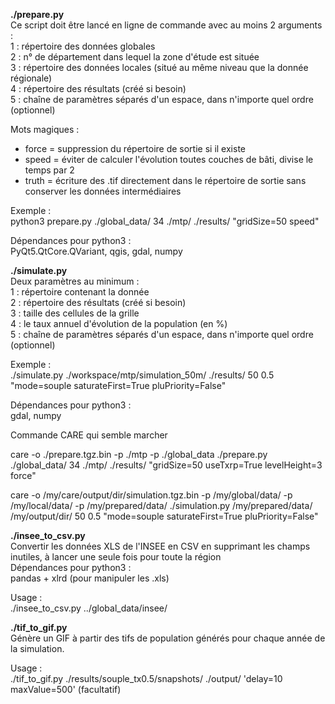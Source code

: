 **./prepare.py**  
Ce script doit être lancé en ligne de commande avec au moins 2 arguments :  
    1 : répertoire des données globales  
    2 : n° de département dans lequel la zone d'étude est située  
    3 : répertoire des données locales (situé au même niveau que la donnée régionale)  
    4 : répertoire des résultats (créé si besoin)  
    5 : chaîne de paramètres séparés d'un espace, dans n'importe quel ordre (optionnel)  

Mots magiques :  
* force = suppression du répertoire de sortie si il existe  
* speed = éviter de calculer l'évolution toutes couches de bâti, divise le temps par 2
* truth = écriture des .tif directement dans le répertoire de sortie sans conserver les données intermédiaires  

Exemple :  
python3 prepare.py ./global_data/ 34 ./mtp/ ./results/ "gridSize=50 speed"  

Dépendances pour python3 :  
    PyQt5.QtCore.QVariant, qgis, gdal, numpy  

**./simulate.py**  
Deux paramètres au minimum :  
    1 : répertoire contenant la donnée  
    2 : répertoire des résultats (créé si besoin)  
    3 : taille des cellules de la grille  
    4 : le taux annuel d'évolution de la population (en %)  
    5 : chaîne de paramètres séparés d'un espace, dans n'importe quel ordre (optionnel)  

Exemple :  
    ./simulate.py ./workspace/mtp/simulation_50m/ ./results/ 50 0.5 "mode=souple saturateFirst=True pluPriority=False"  

Dépendances pour python3 :  
    gdal, numpy  

Commande CARE qui semble marcher  

care -o ./prepare.tgz.bin  -p ./mtp -p ./global_data ./prepare.py ./global_data/ 34  ./mtp/ ./results/ "gridSize=50 useTxrp=True levelHeight=3 force"  

care -o /my/care/output/dir/simulation.tgz.bin -p /my/global/data/ -p /my/local/data/ -p /my/prepared/data/ ./simulation.py /my/prepared/data/ /my/output/dir/ 50 0.5 "mode=souple saturateFirst=True pluPriority=False"  

**./insee_to_csv.py**  
Convertir les données XLS de l'INSEE en CSV en supprimant les champs inutiles, à lancer une seule fois pour toute la région  
Dépendances pour python3 :  
    pandas + xlrd (pour manipuler les .xls)  

Usage :  
./insee_to_csv.py ../global_data/insee/  

**./tif_to_gif.py**  
Génère un GIF à partir des tifs de population générés pour chaque année de la simulation.  

Usage :  
./tif_to_gif.py ./results/souple_tx0.5/snapshots/ ./output/ 'delay=10 maxValue=500' (facultatif)  
